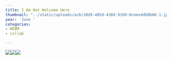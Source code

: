 ```yaml
---
title: I Am Not Welcome Here
thumbnail: "../static/uploads/ac6c18d9-485d-430d-9169-0ceee4db0b06-1.jpg"
year: 'June '
categories:
- WEBM
- collab

---
```

![](https://cdn.discordapp.com/attachments/672305339647000599/719434963144933436/NuTwitter.gif)![](https://cdn.discordapp.com/attachments/672305339647000599/714052681588670514/AfronautT.gif)![](https://cdn.discordapp.com/attachments/672305339647000599/714052013138378772/Sun-Ra.gif)